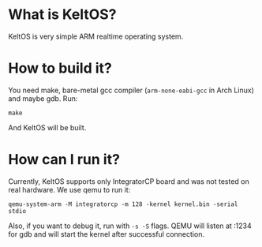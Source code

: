 # What is KeltOS?
KeltOS is very simple ARM realtime operating system.

# How to build it?
You need make, bare-metal gcc compiler (`arm-none-eabi-gcc` in Arch Linux) and maybe gdb.
Run:
```
make
```
And KeltOS will be built.

# How can I run it?
Currently, KeltOS supports only IntegratorCP board and was not tested on real hardware. We use qemu 
to run it:
```
qemu-system-arm -M integratorcp -m 128 -kernel kernel.bin -serial stdio
```
Also, if you want to debug it, run with `-s -S` flags. QEMU will listen at :1234 for gdb and will start the kernel after successful connection.

